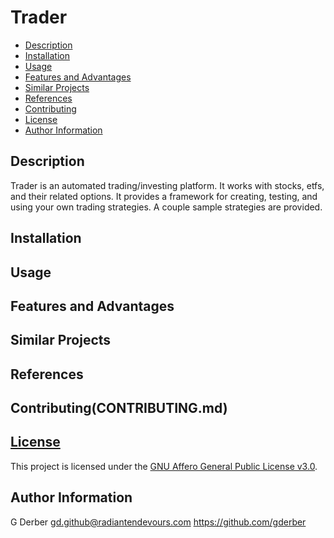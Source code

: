 # Trader

- [Description](#description)
- [Installation](#installation)
- [Usage](#usage)
- [Features and Advantages](#features-and-advantages)
- [Similar Projects](#similar-projects)
- [References](#references)
- [Contributing](#contributing)
- [License](#license)
- [Author Information](#author-information)

## Description

Trader is an automated trading/investing platform.  It works with stocks, etfs, and their related 
options.  It provides a framework for creating, testing, and using your own trading strategies.  A 
couple sample strategies are provided.

## Installation

## Usage

## Features and Advantages

## Similar Projects

## References

## Contributing(CONTRIBUTING.md)

## [License](LICENSE.md)

This project is licensed under the [GNU Affero General Public License v3.0](LICENSE.md).

## Author Information

G Derber gd.github@radiantendevours.com https://github.com/gderber
